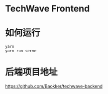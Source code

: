 # TechWave Frontend

# 如何运行

```
yarn
yarn run serve
```
# 后端项目地址

https://github.com/Baokker/techwave-backend